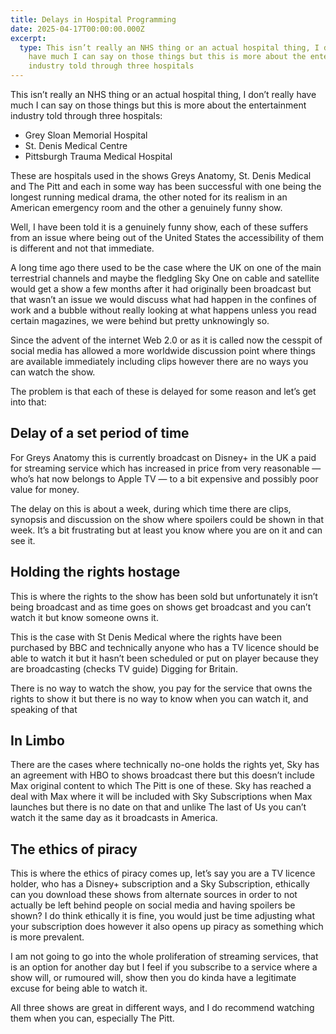 ```yaml
---
title: Delays in Hospital Programming
date: 2025-04-17T00:00:00.000Z
excerpt:
  type: This isn’t really an NHS thing or an actual hospital thing, I don’t really
    have much I can say on those things but this is more about the entertainment
    industry told through three hospitals
---
```


This isn’t really an NHS thing or an actual hospital thing, I don’t really have much I can say on those things but this is more about the entertainment industry told through three hospitals:

<!--more-->

- Grey Sloan Memorial Hospital
- St. Denis Medical Centre
- Pittsburgh Trauma Medical Hospital

These are hospitals used in the shows Greys Anatomy, St. Denis Medical and The Pitt and each in some way has been successful with one being the longest running medical drama, the other noted for its realism in an American emergency room and the other a genuinely funny show.

Well, I have been told it is a genuinely funny show, each of these suffers from an issue where being out of the United States the accessibility of them is different and not that immediate.

A long time ago there used to be the case where the UK on one of the main terrestrial channels and maybe the fledgling Sky One on cable and satellite would get a show a few months after it had originally been broadcast but that wasn’t an issue we would discuss what had happen in the confines of work and a bubble without really looking at what happens unless you read certain magazines, we were behind but pretty unknowingly so.

Since the advent of the internet Web 2.0 or as it is called now the cesspit of social media has allowed a more worldwide discussion point where things are available immediately including clips however there are no ways you can watch the show.

The problem is that each of these is delayed for some reason and let’s get into that:

## Delay of a set period of time

For Greys Anatomy this is currently broadcast on Disney+ in the UK a paid for streaming service which has increased in price from very reasonable — who’s hat now belongs to Apple TV — to a bit expensive and possibly poor value for money.

The delay on this is about a week, during which time there are clips, synopsis and discussion on the show where spoilers could be shown in that week. It’s a bit frustrating but at least you know where you are on it and can see it.

## Holding the rights hostage

This is where the rights to the show has been sold but unfortunately it isn’t being broadcast and as time goes on shows get broadcast and you can’t watch it but know someone owns it.

This is the case with St Denis Medical where the rights have been purchased by BBC and technically anyone who has a TV licence should be able to watch it but it hasn’t been scheduled or put on player because they are broadcasting (checks TV guide) Digging for Britain.

There is no way to watch the show, you pay for the service that owns the rights to show it but there is no way to know when you can watch it, and speaking of that

## In Limbo

There are the cases where technically no-one holds the rights yet, Sky has an agreement with HBO to shows broadcast there but this doesn’t include Max original content to which The Pitt is one of these. Sky has reached a deal with Max where it will be included with Sky Subscriptions when Max launches but there is no date on that and unlike The last of Us you can’t watch it the same day as it broadcasts in America.

## The ethics of piracy

This is where the ethics of piracy comes up, let’s say you are a TV licence holder, who has a Disney+ subscription and a Sky Subscription, ethically can you download these shows from alternate sources in order to not actually be left behind people on social media and having spoilers be shown? I do think ethically it is fine, you would just be time adjusting what your subscription does however it also opens up piracy as something which is more prevalent.

I am not going to go into the whole proliferation of streaming services, that is an option for another day but I feel if you subscribe to a service where a show will, or rumoured will, show then you do kinda have a legitimate excuse for being able to watch it.

All three shows are great in different ways, and I do recommend watching them when you can, especially The Pitt.
